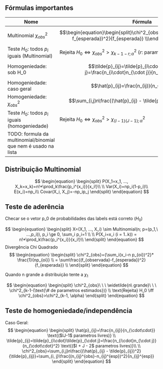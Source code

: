 ## Fórmulas importantes

| Nome                                                           | Fórmula                                                                                                                           |
| -------------------------------------------------------------- | --------------------------------------------------------------------------------------------------------------------------------- |
| Multinomial $\chi^2_{obs}$                                     | $$\begin{equation}\begin{split}\chi^2_{obs}=\sum\frac{(f_{observada}-f_{esperada})^2}{f_{esperada}} \\\end{split}\end{equation}$$ |
| Teste $H_0$: todos $p_i$ iguais (Multinomial)                  | Rejeita $H_0 \iff \chi^2_{obs} > \chi^2_{k-1-r;\alpha}$ ($r$: parametros estimados)                                               |
| Homogeniedade: sob H_0                                         | $$\tilde{p}_{ij}=\tilde{p}_{i\cdot}\tilde{p}_{\cdot j}=\frac{n_{i\cdot}n_{\cdot j}}{n_{\cdot\cdot}^2}$$                           |
| Homogeniedade: caso geral                                      | $$\hat{p}_{ij}=\frac{n_{ij}}{n_{\cdot\cdot}}$$                                                                                    |
| Homogeniedade: $\chi^2_{obs}$                                  | $$\sum_{i,j}n\frac{(\hat{p}_{ij} - \tilde{p}_{ij})^2}{\tilde{p}_{ij}}$$                                                           |
| Teste $H_0$: todos $p_i$ iguais (homogeniedade)                | Rejeita $H_0 \iff \chi^2_{obs} > \chi^2_{(I-1)(J-1);\alpha}$                                                                      |
| TODO: formula da multinomial/binomial que nem é usado na lista |                                                                                                                                   |

## Distribuição Multinomial
$$
\begin{equation}
\begin{split}
P(X_1=x_1, ..., X_k=x_k)=n!*\prod_k\frac{p_i^{x_i}}{x_i!}\\
\\
Var(X_i)=np_i(1-p_i)\\
E(x_i)=np_i\\
Covar(X_i, X_j)=-np_ip_j
\end{split}
\end{equation}
$$

## Teste de aderência
Checar se o vetor p_0 de probabilidades das labels está correto ($H_0$)

$$
\begin{equation}
\begin{split}
X=(X_1, ..., X_i) \sim Multinomial(n; p=(p_1,\ ...,p_i)), p_i \ge 0, \sum_i p_i=1 \\
\\
P(X_i=x_i (i = 1..k)) = n!*\prod_k\frac{p_i^{x_i}}{x_i!}\\
\end{split}
\end{equation}
$$
Divergência Chi Quadrado
$$
\begin{equation}
\begin{split}
\chi^2_{obs}={\sum_i(x_i-n p_{oi})^2}* \frac{1}{np_{oi}} \\
= \sum\frac{(f_{observada}-f_{esperada})^2}{f_{esperada}} \\
\end{split}
\end{equation}
$$

Quando n grande a distribuição tente a $\chi_1$

$$
\begin{equation}
\begin{split}
\chi^2_{obs}\ \ \ \widetilde{n\ grande}\ \ \ \chi^2_{k-1-(\text{\# de parametros estimados})} \\
\text{Rejeita} H_0 \iff \chi^2_{obs}>\chi^2_{k-1, \alpha}
\end{split}
\end{equation}
$$


## Teste de homogeniedade/independência
Caso Geral:
$$
\begin{equation}
\begin{split}
\hat{p}_{ij}=\frac{n_{ij}}{n_{\cdot\cdot}} \text{($IJ-1$ parametros livres)}
\\
\tilde{p}_{ij}=\tilde{p}_{i\cdot}\tilde{p}_{\cdot j}=\frac{n_{i\cdot}n_{\cdot j}}{n_{\cdot\cdot}^2} \text{($I + J - 2$ parametros livres)}\\
\\
\chi^2_{obs}=\sum_{i,j}n\frac{(\hat{p}_{ij} - \tilde{p}_{ij})^2}{\tilde{p}_{ij}}=\sum_{i, j}\frac{(n_{ij}^{obs}-n_{ij}^{esp})^2}{n_{ij}^{esp}}
\end{split}
\end{equation}
$$